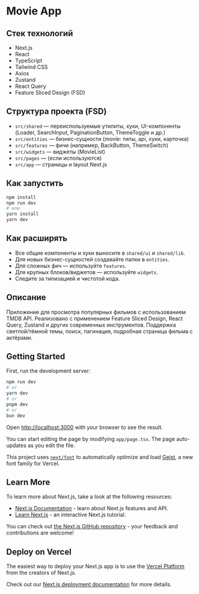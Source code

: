 # Movie App

## Стек технологий
- Next.js
- React
- TypeScript
- Tailwind CSS
- Axios
- Zustand
- React Query
- Feature Sliced Design (FSD)

## Структура проекта (FSD)

- `src/shared` — переиспользуемые утилиты, хуки, UI-компоненты (Loader, SearchInput, PaginationButton, ThemeToggle и др.)
- `src/entities` — бизнес-сущности (movie: типы, api, хуки, карточка)
- `src/features` — фичи (например, BackButton, ThemeSwitch)
- `src/widgets` — виджеты (MovieList)
- `src/pages` — (если используются)
- `src/app` — страницы и layout Next.js

## Как запустить

```bash
npm install
npm run dev
# или
yarn install
yarn dev
```

## Как расширять
- Все общие компоненты и хуки выносите в `shared/ui` и `shared/lib`.
- Для новых бизнес-сущностей создавайте папки в `entities`.
- Для сложных фич — используйте `features`.
- Для крупных блоков/виджетов — используйте `widgets`.
- Следите за типизацией и чистотой кода.

## Описание

Приложение для просмотра популярных фильмов с использованием TMDB API. Реализовано с применением Feature Sliced Design, React Query, Zustand и других современных инструментов. Поддержка светлой/тёмной темы, поиск, пагинация, подробная страница фильма с актёрами.

## Getting Started

First, run the development server:

```bash
npm run dev
# or
yarn dev
# or
pnpm dev
# or
bun dev
```

Open [http://localhost:3000](http://localhost:3000) with your browser to see the result.

You can start editing the page by modifying `app/page.tsx`. The page auto-updates as you edit the file.

This project uses [`next/font`](https://nextjs.org/docs/app/building-your-application/optimizing/fonts) to automatically optimize and load [Geist](https://vercel.com/font), a new font family for Vercel.

## Learn More

To learn more about Next.js, take a look at the following resources:

- [Next.js Documentation](https://nextjs.org/docs) - learn about Next.js features and API.
- [Learn Next.js](https://nextjs.org/learn) - an interactive Next.js tutorial.

You can check out [the Next.js GitHub repository](https://github.com/vercel/next.js) - your feedback and contributions are welcome!

## Deploy on Vercel

The easiest way to deploy your Next.js app is to use the [Vercel Platform](https://vercel.com/new?utm_medium=default-template&filter=next.js&utm_source=create-next-app&utm_campaign=create-next-app-readme) from the creators of Next.js.

Check out our [Next.js deployment documentation](https://nextjs.org/docs/app/building-your-application/deploying) for more details.
